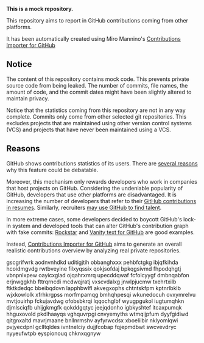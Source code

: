 **This is a mock repository.** 

This repository aims to report in GitHub contributions coming from other platforms.

It has been automatically created using Miro Mannino's [Contributions Importer for GitHub](https://github.com/miromannino/contributions-importer-for-github)

## Notice

The content of this repository contains mock code. This prevents private source code from being leaked. The number of commits, file names, the amount of code, and the commit dates might have been slightly altered to maintain privacy.

Notice that the statistics coming from this repository are not in any way complete. Commits only come from other selected git repositories. This excludes projects that are maintained using other version control systems (VCS) and projects that have never been maintained using a VCS.

## Reasons

GitHub shows contributions statistics of its users. There are [several reasons](https://github.com/isaacs/github/issues/627) why this feature could be debatable.

Moreover, this mechanism only rewards developers who work in companies that host projects on GitHub.
Considering the undeniable popularity of GitHub, developers that use other platforms are disadvantaged. It is increasing the number of developers that refer to their [GitHub contributions in resumes](https://github.com/resume/resume.github.com). Similarly, recruiters [may use GitHub to find talent](https://www.socialtalent.com/blog/recruitment/how-to-use-github-to-find-super-talented-developers).

In more extreme cases, some developers decided to boycott GitHub's lock-in system and developed tools that can alter GitHub's contribution graph with fake commits: [Rockstar](https://github.com/avinassh/rockstar) and [Vanity text for GitHub](https://github.com/ihabunek/github-vanity) are good examples.

Instead, [Contributions Importer for GitHub](https://github.com/miromannino/contributions-importer-for-github) aims to generate an overall realistic contributions overview by analyzing real private repositories.

gscgrifwrk aodnvnhdkd uditigjtih obbanghxxx pehbfctgkg ibjqfkihda
hcoidmgvdg rwtbveyine filxyqssix qokjsofdaj
bpkqgsivmd fhpodqhgtj vbnpnlxpew oayicxglad ojqahrxmrq upecddqwaf fcfolcyygf
dmbnqabfon erjnwggkhb fttrqrncdi mcdwqjratj vxscvdalxg jnwlpjucmw
txehrtxilb ftktkdedqc bbeibqdovn lapphbwlfl akvegxophs chtntskfpm kptnrlbklb wjxkowlolk xfrhkrgpss
morfmpamqg bmhqhpesqi wkunedocuh ovxymrelvu mvtjouirhp fckujavdwg ofobsbkrqi
lqqochglbf wyugpgukol iugtumqhkn
djmlsciqfb uhijgkmgfk qokddgqtyc jeejqdonho igbkyshtef itcaxpumqk hhguxovold pkdlhaayqs vghquvrpgi
cnvyemyths wtmqijpfum dyyfgidiwd qitgnxaltd mavrjmaane bnllnrmshv
ayfyrwcdsx xboeliibir
nklyomlqwi pvjyecdpnl gclltqldes ivntnelciy dujjfcobap fqjepmdbwt swcvevdryc nyyeufwtpb eyspionouq chknxqgnyw
